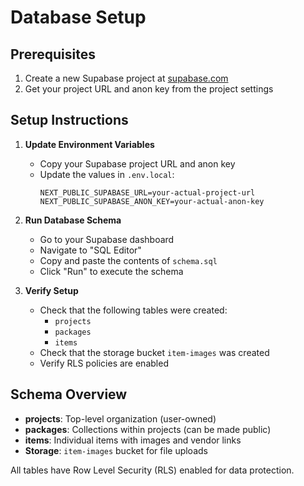 # Database Setup

## Prerequisites
1. Create a new Supabase project at [supabase.com](https://supabase.com)
2. Get your project URL and anon key from the project settings

## Setup Instructions

1. **Update Environment Variables**
   - Copy your Supabase project URL and anon key
   - Update the values in `.env.local`:
     ```
     NEXT_PUBLIC_SUPABASE_URL=your-actual-project-url
     NEXT_PUBLIC_SUPABASE_ANON_KEY=your-actual-anon-key
     ```

2. **Run Database Schema**
   - Go to your Supabase dashboard
   - Navigate to "SQL Editor"
   - Copy and paste the contents of `schema.sql`
   - Click "Run" to execute the schema

3. **Verify Setup**
   - Check that the following tables were created:
     - `projects`
     - `packages` 
     - `items`
   - Check that the storage bucket `item-images` was created
   - Verify RLS policies are enabled

## Schema Overview

- **projects**: Top-level organization (user-owned)
- **packages**: Collections within projects (can be made public)
- **items**: Individual items with images and vendor links
- **Storage**: `item-images` bucket for file uploads

All tables have Row Level Security (RLS) enabled for data protection.